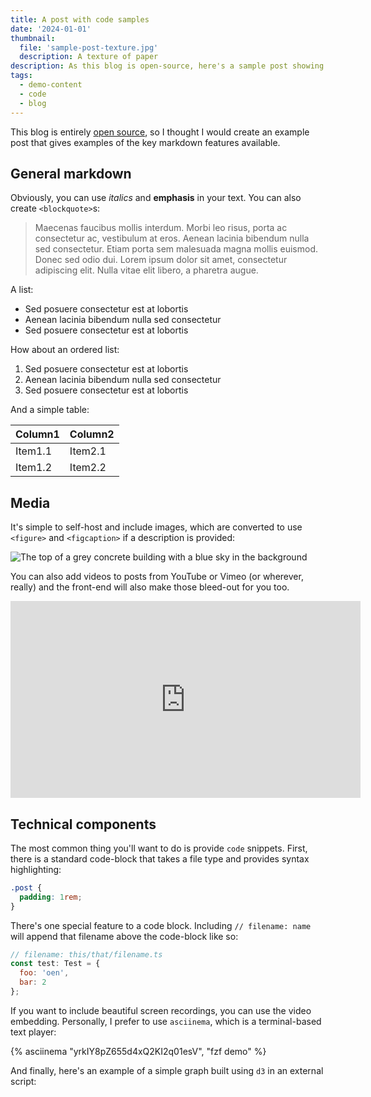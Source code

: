 ```yaml
---
title: A post with code samples
date: '2024-01-01'
thumbnail:
  file: 'sample-post-texture.jpg'
  description: A texture of paper
description: As this blog is open-source, here's a sample post showing you all the styling/embedding that comes with it out-of-the-box.
tags:
  - demo-content
  - code
  - blog
---
```


This blog is entirely [open source](https://github.com/jharlow/blog), so I thought I would create an example post that gives examples of the key markdown features available.

## General markdown

Obviously, you can use _italics_ and **emphasis** in your text. You can also create `<blockquote>`s:

> Maecenas faucibus mollis interdum. Morbi leo risus, porta ac consectetur ac, vestibulum at eros. Aenean lacinia bibendum nulla sed consectetur. Etiam porta sem malesuada magna mollis euismod. Donec sed odio dui. Lorem ipsum dolor sit amet, consectetur adipiscing elit. Nulla vitae elit libero, a pharetra augue.

A list:

- Sed posuere consectetur est at lobortis
- Aenean lacinia bibendum nulla sed consectetur
- Sed posuere consectetur est at lobortis

How about an ordered list:

1. Sed posuere consectetur est at lobortis
2. Aenean lacinia bibendum nulla sed consectetur
3. Sed posuere consectetur est at lobortis

And a simple table:

| Column1 | Column2 |
| ------- | ------- |
| Item1.1 | Item2.1 |
| Item1.2 | Item2.2 |

## Media

It's simple to self-host and include images, which are converted to use `<figure>` and `<figcaption>` if a description is provided:

![The top of a grey concrete building with a blue sky in the background](/images/demo-image-1.jpg 'Brutalism at its finest. Photo by Artificial Photography on Unsplash.')

You can also add videos to posts from YouTube or Vimeo (or wherever, really) and the front-end will also make those bleed-out for you too.

<iframe width="560" height="315" src="https://www.youtube.com/embed/_38JDGnr0vA" frameborder="0" allow="accelerometer; autoplay; encrypted-media; gyroscope; picture-in-picture" allowfullscreen></iframe>

## Technical components

The most common thing you'll want to do is provide `code` snippets. First, there is a standard code-block that takes a file type and provides syntax highlighting:

```css
.post {
  padding: 1rem;
}
```

There's one special feature to a code block. Including `// filename: name` will append that filename above the code-block like so:

```js
// filename: this/that/filename.ts
const test: Test = {
  foo: 'oen',
  bar: 2
};
```

If you want to include beautiful screen recordings, you can use the video embedding. Personally, I prefer to use `asciinema`, which is a terminal-based text player:

{% asciinema "yrkIY8pZ655d4xQ2KI2q01esV", "fzf demo" %}

And finally, here's an example of a simple graph built using `d3` in an external script:

<div id="container"></div>
<script src="https://d3js.org/d3.v4.js"></script>
<script type="module" defer="defer" async src="/posts/js/graph.js"></script>
